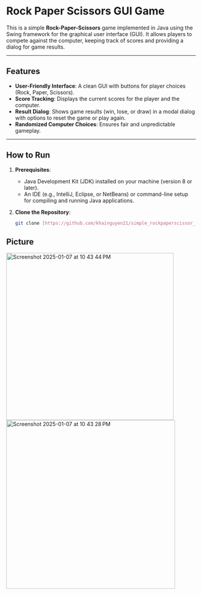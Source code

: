 # Rock Paper Scissors GUI Game

This is a simple **Rock-Paper-Scissors** game implemented in Java using the Swing framework for the graphical user interface (GUI). It allows players to compete against the computer, keeping track of scores and providing a dialog for game results.

---

## Features
- **User-Friendly Interface**: A clean GUI with buttons for player choices (Rock, Paper, Scissors).
- **Score Tracking**: Displays the current scores for the player and the computer.
- **Result Dialog**: Shows game results (win, lose, or draw) in a modal dialog with options to reset the game or play again.
- **Randomized Computer Choices**: Ensures fair and unpredictable gameplay.

---

## How to Run
1. **Prerequisites**:
   - Java Development Kit (JDK) installed on your machine (version 8 or later).
   - An IDE (e.g., IntelliJ, Eclipse, or NetBeans) or command-line setup for compiling and running Java applications.

2. **Clone the Repository**:
   ```bash
   git clone [https://github.com/khainguyen21/simple_rockpaperscissor_game.git]

## Picture
<img width="445" alt="Screenshot 2025-01-07 at 10 43 44 PM" src="https://github.com/user-attachments/assets/1263d941-668f-4a86-afd3-8299d9feaee6" />
<img width="449" alt="Screenshot 2025-01-07 at 10 43 28 PM" src="https://github.com/user-attachments/assets/6458295d-cfd1-4961-ba06-dbb109a2687c" />
